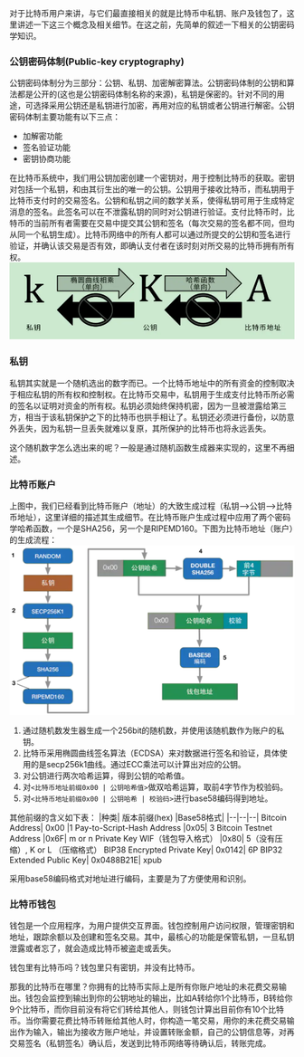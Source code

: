 对于比特币用户来讲，与它们最直接相关的就是比特币中私钥、账户及钱包了，这里讲述一下这三个概念及相关细节。在这之前，先简单的叙述一下相关的公钥密码学知识。

### 公钥密码体制(Public-key cryptography)
公钥密码体制分为三部分：公钥、私钥、加密解密算法。公钥密码体制的公钥和算法都是公开的(这也是公钥密码体制名称的来源)，私钥是保密的。针对不同的用途，可选择采用公钥还是私钥进行加密，再用对应的私钥或者公钥进行解密。公钥密码体制主要功能有以下三点：
- 加解密功能
- 签名验证功能
- 密钥协商功能


在⽐特币系统中，我们⽤公钥加密创建⼀个密钥对，⽤于控制⽐特币的获取。密钥对包括⼀个私钥，和由其衍⽣出的唯⼀的公钥。公钥⽤于接收⽐特币，⽽私钥⽤于⽐特币⽀付时的交易签名。公钥和私钥之间的数学关系，使得私钥可⽤于⽣成特定消息的签名。此签名可以在不泄露私钥的同时对公钥进⾏验证。⽀付⽐特币时，⽐特币的当前所有者需要在交易中提交其公钥和签名（每次交易的签名都不同，但均从同⼀个私钥⽣成）。⽐特币⽹络中的所有⼈都可以通过所提交的公钥和签名进⾏验证，并确认该交易是否有效，即确认⽀付者在该时刻对所交易的⽐特币拥有所有权。
![这里写图片描述](.images/pubkey.png)

### 私钥
私钥其实就是一个随机选出的数字而已。一个比特币地址中的所有资金的控制取决于相应私钥的所有权和控制权。在比特币交易中，私钥用于生成支付比特币所必需的签名以证明对资金的所有权。私钥必须始终保持机密，因为一旦被泄露给第三 方，相当于该私钥保护之下的比特币也拱手相让了。私钥还必须进行备份，以防意外丢失，因为私钥一旦丢失就难以复原，其所保护的比特币也将永远丢失。

这个随机数字怎么选出来的呢？一般是通过随机函数生成器来实现的，这里不再细述。

### 比特币账户
上图中，我们已经看到比特币账户（地址）的大致生成过程（私钥-->公钥-->比特币地址），这里详细的描述其生成细节。在比特币账户生成过程中应用了两个密码学哈希函数，一个是SHA256，另一个是RIPEMD160。下图为比特币地址（账户）的生成流程：
![这里写图片描述](.images/bitcoin_account.png)

1. 通过随机数发生器生成一个256bit的随机数，并使用该随机数作为账户的私钥。
2. 比特币采用椭圆曲线签名算法（ECDSA）来对数据进行签名和验证，具体使用的是secp256k1曲线。通过ECC乘法可以计算出对应的公钥。
3. 对公钥进行两次哈希运算，得到公钥的哈希值。
4. 对`<比特币地址前缀0x00 | 公钥哈希值>`做双哈希运算，取前4字节作为校验码。 
5. 对`<比特币地址前缀0x00 | 公钥哈希 | 校验码>`进行base58编码得到地址。

其他前缀的含义如下表：
|种类| 版本前缀(hex) |Base58格式|
|--|--|--|
Bitcoin Address| 0x00 |1
Pay-to-Script-Hash Address |0x05| 3
Bitcoin Testnet Address |0x6F| m or n
Private Key WIF（钱包导入格式） |0x80| 5（没有压缩）, K or L （压缩格式）
BIP38 Encrypted Private Key| 0x0142| 6P
BIP32 Extended Public Key| 0x0488B21E| xpub

采用base58编码格式对地址进行编码，主要是为了方便使用和识别。


### 比特币钱包
钱包是一个应用程序，为用户提供交互界面。钱包控制用户访问权限，管理密钥和地址，跟踪余额以及创建和签名交易。其中，最核心的功能是保管私钥，一旦私钥泄露或者忘了，就会造成比特币被盗走或丢失。

钱包里有比特币吗？钱包里只有密钥，并没有比特币。

那我的比特币在哪里？你拥有的比特币实际上是所有你账户地址的未花费交易输出。钱包会监控到输出到你的公钥地址的输出，比如A转给你1个比特币，B转给你9个比特币，而你目前没有将它们转给其他人，则钱包计算出目前你有10个比特币。当你需要花费比特币转账给其他人时，你构造一笔交易，用你的未花费交易输出作为输入，输出为接收方账户地址，并设置转账金额，自己的公钥信息等，对再交易签名（私钥签名）确认后，发送到比特币网络等待确认后，转账完成。
